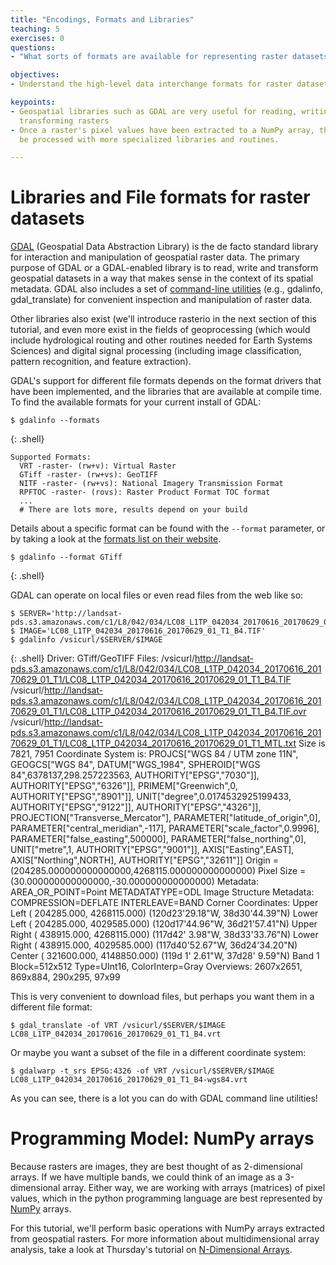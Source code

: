 ```yaml
---
title: "Encodings, Formats and Libraries"
teaching: 5
exercises: 0
questions:
- "What sorts of formats are available for representing raster datasets?"

objectives:
- Understand the high-level data interchange formats for raster datasets.

keypoints:
- Geospatial libraries such as GDAL are very useful for reading, writing and
  transforming rasters
- Once a raster's pixel values have been extracted to a NumPy array, they can
  be processed with more specialized libraries and routines.

---
```


# Libraries and File formats for raster datasets

[GDAL](http://gdal.org) (Geospatial Data Abstraction Library) is the de facto standard library for
interaction and manipulation of geospatial raster data.  The primary purpose of GDAL or a
GDAL-enabled library is to read, write and transform geospatial datasets in a
way that makes sense in the context of its spatial metadata.  GDAL also includes
a set of [command-line utilities](http://www.gdal.org/gdal_utilities.html) (e.g., gdalinfo, gdal_translate)
for convenient inspection and manipulation of raster data.

Other libraries also exist (we'll introduce rasterio in the next section of this
tutorial, and even more exist in the fields of geoprocessing (which would
include hydrological routing and other routines needed for Earth Systems
Sciences) and digital signal processing (including image classification,
pattern recognition, and feature extraction).

GDAL's support for different file formats depends on the format drivers that
have been implemented, and the libraries that are available at compile time.
To find the available formats for your current install of GDAL:

~~~
$ gdalinfo --formats
~~~
{: .shell}

    Supported Formats:
      VRT -raster- (rw+v): Virtual Raster
      GTiff -raster- (rw+vs): GeoTIFF
      NITF -raster- (rw+vs): National Imagery Transmission Format
      RPFTOC -raster- (rovs): Raster Product Format TOC format
      ...
      # There are lots more, results depend on your build

Details about a specific format can be found with the ``--format`` parameter,
or by taking a look at the
[formats list on their website](http://www.gdal.org/formats_list.html).

~~~
$ gdalinfo --format GTiff
~~~
{: .shell}

GDAL can operate on local files or even read files from the web like so:
~~~
$ SERVER='http://landsat-pds.s3.amazonaws.com/c1/L8/042/034/LC08_L1TP_042034_20170616_20170629_01_T1'
$ IMAGE='LC08_L1TP_042034_20170616_20170629_01_T1_B4.TIF'
$ gdalinfo /vsicurl/$SERVER/$IMAGE
~~~
{: .shell}
  Driver: GTiff/GeoTIFF
  Files: /vsicurl/http://landsat-pds.s3.amazonaws.com/c1/L8/042/034/LC08_L1TP_042034_20170616_20170629_01_T1/LC08_L1TP_042034_20170616_20170629_01_T1_B4.TIF
         /vsicurl/http://landsat-pds.s3.amazonaws.com/c1/L8/042/034/LC08_L1TP_042034_20170616_20170629_01_T1/LC08_L1TP_042034_20170616_20170629_01_T1_B4.TIF.ovr
         /vsicurl/http://landsat-pds.s3.amazonaws.com/c1/L8/042/034/LC08_L1TP_042034_20170616_20170629_01_T1/LC08_L1TP_042034_20170616_20170629_01_T1_MTL.txt
  Size is 7821, 7951
  Coordinate System is:
  PROJCS["WGS 84 / UTM zone 11N",
      GEOGCS["WGS 84",
          DATUM["WGS_1984",
              SPHEROID["WGS 84",6378137,298.257223563,
                  AUTHORITY["EPSG","7030"]],
              AUTHORITY["EPSG","6326"]],
          PRIMEM["Greenwich",0,
              AUTHORITY["EPSG","8901"]],
          UNIT["degree",0.0174532925199433,
              AUTHORITY["EPSG","9122"]],
          AUTHORITY["EPSG","4326"]],
      PROJECTION["Transverse_Mercator"],
      PARAMETER["latitude_of_origin",0],
      PARAMETER["central_meridian",-117],
      PARAMETER["scale_factor",0.9996],
      PARAMETER["false_easting",500000],
      PARAMETER["false_northing",0],
      UNIT["metre",1,
          AUTHORITY["EPSG","9001"]],
      AXIS["Easting",EAST],
      AXIS["Northing",NORTH],
      AUTHORITY["EPSG","32611"]]
  Origin = (204285.000000000000000,4268115.000000000000000)
  Pixel Size = (30.000000000000000,-30.000000000000000)
  Metadata:
    AREA_OR_POINT=Point
    METADATATYPE=ODL
  Image Structure Metadata:
    COMPRESSION=DEFLATE
    INTERLEAVE=BAND
  Corner Coordinates:
  Upper Left  (  204285.000, 4268115.000) (120d23'29.18"W, 38d30'44.39"N)
  Lower Left  (  204285.000, 4029585.000) (120d17'44.96"W, 36d21'57.41"N)
  Upper Right (  438915.000, 4268115.000) (117d42' 3.98"W, 38d33'33.76"N)
  Lower Right (  438915.000, 4029585.000) (117d40'52.67"W, 36d24'34.20"N)
  Center      (  321600.000, 4148850.000) (119d 1' 2.61"W, 37d28' 9.59"N)
  Band 1 Block=512x512 Type=UInt16, ColorInterp=Gray
    Overviews: 2607x2651, 869x884, 290x295, 97x99

This is very convenient to download files, but perhaps you want them in a
different file format:
~~~
$ gdal_translate -of VRT /vsicurl/$SERVER/$IMAGE LC08_L1TP_042034_20170616_20170629_01_T1_B4.vrt
~~~

Or maybe you want a subset of the file in a different coordinate system:
~~~
$ gdalwarp -t_srs EPSG:4326 -of VRT /vsicurl/$SERVER/$IMAGE LC08_L1TP_042034_20170616_20170629_01_T1_B4-wgs84.vrt
~~~

As you can see, there is a lot you can do with GDAL command line utilities!


# Programming Model: NumPy arrays

Because rasters are images, they are best thought of as 2-dimensional arrays.  If we
have multiple bands, we could think of an image as a 3-dimensional array.
Either way, we are working with arrays (matrices) of pixel values, which in the
python programming language are best represented by [NumPy](http://numpy.org) arrays.

For this tutorial, we'll perform basic operations with NumPy arrays extracted
from geospatial rasters.  For more information about multidimensional array
analysis, take a look at Thursday's tutorial on
[N-Dimensional Arrays](https://geohackweek.github.io/nDarrays).

